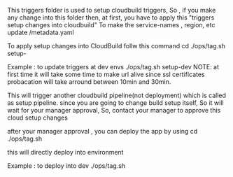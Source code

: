 This triggers folder is used to setup cloudbuild triggers, So , if you make any change into this folder then, at first, you have to apply this "triggers setup changes into cloudbuild"
To make the service-names , region, etc update <CURRENT-DIR>/metadata.yaml

To apply setup changes into CloudBuild follw this command cd <PROJECT-ROOT> ./ops/tag.sh setup-<env>

Example : to update triggers at dev envs ./ops/tag.sh setup-dev NOTE: at first time it will take some time to make url alive since ssl certificates probacation will take arround between 10min and 30min.

This will trigger another cloudbuild pipeline(not deployment) which is called as setup pipeline. since you are going to change build setup itself, So it will wait for your manager approval,
So, contact your manager to approve this cloud setup changes

after your manager approval , you can deploy the app by using cd <PROJECT-ROOT> ./ops/tag.sh <env>

this will directly deploy into <env> environment

Example : to deploy into dev ./ops/tag.sh <env>